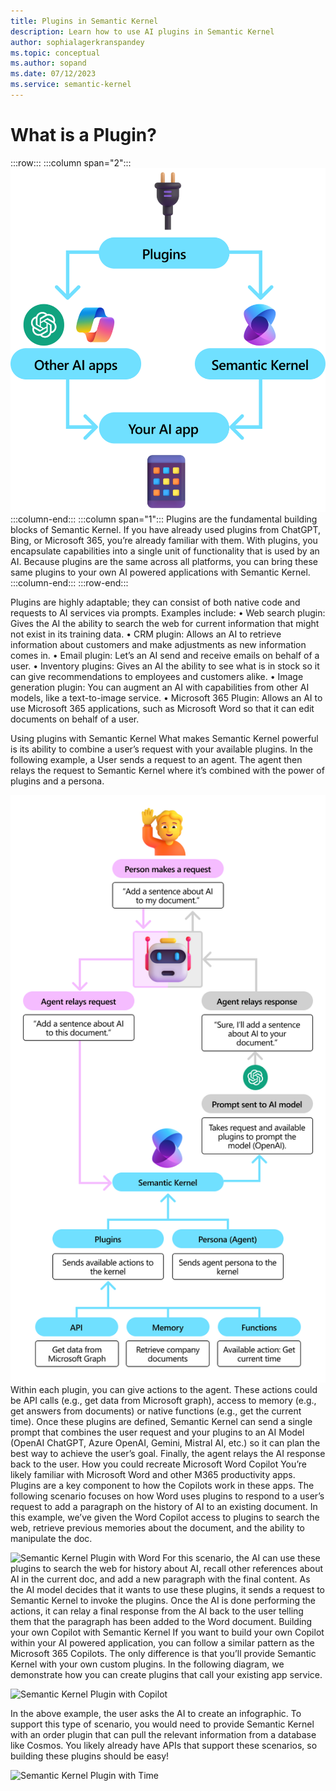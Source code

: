 ```yaml
---
title: Plugins in Semantic Kernel
description: Learn how to use AI plugins in Semantic Kernel
author: sophialagerkranspandey
ms.topic: conceptual
ms.author: sopand
ms.date: 07/12/2023
ms.service: semantic-kernel
---
```


# What is a Plugin?

:::row:::
   :::column span="2":::
        ![Semantic Kernel Plugin](../media/Designed-for-modular-extensibility.png)
   :::column-end:::
   :::column span="1":::
     Plugins are the fundamental building blocks of Semantic Kernel. If you have already used plugins from ChatGPT, Bing, or Microsoft 365, you’re already familiar with them. With plugins, you encapsulate capabilities into a single unit of functionality that is used by an AI. Because plugins are the same across all platforms, you can bring these same plugins to your own AI powered applications with Semantic Kernel.
   :::column-end:::
:::row-end:::

Plugins are highly adaptable; they can consist of both native code and requests to AI services via prompts. Examples include:
•	Web search plugin: Gives the AI the ability to search the web for current information that might not exist in its training data.
•	CRM plugin: Allows an AI to retrieve information about customers and make adjustments as new information comes in.
•	Email plugin: Let’s an AI send and receive emails on behalf of a user.
•	Inventory plugins: Gives an AI the ability to see what is in stock so it can give recommendations to employees and customers alike.
•	Image generation plugin: You can augment an AI with capabilities from other AI models, like a text-to-image service.
•	Microsoft 365 Plugin: Allows an AI to use Microsoft 365 applications, such as Microsoft Word so that it can edit documents on behalf of a user.

Using plugins with Semantic Kernel
What makes Semantic Kernel powerful is its ability to combine a user’s request with your available plugins. In the following example, a User sends a request to an agent. The agent then relays the request to Semantic Kernel where it’s combined with the power of plugins and a persona.

![Semantic Kernel Plugin Sample](../media/Semantic-Kernel-overview.png)
Within each plugin, you can give actions to the agent. These actions could be API calls (e.g., get data from Microsoft graph), access to memory (e.g., get answers from documents) or native functions (e.g., get the current time).
Once these plugins are defined, Semantic Kernel can send a single prompt that combines the user request and your plugins to an AI Model (OpenAI ChatGPT, Azure OpenAI, Gemini, Mistral AI, etc.) so it can plan the best way to achieve the user’s goal. Finally, the agent relays the AI response back to the user.
How you could recreate Microsoft Word Copilot
You’re likely familiar with Microsoft Word and other M365 productivity apps. Plugins are a key component to how the Copilots work in these apps. The following scenario focuses on how Word uses plugins to respond to a user’s request to add a paragraph on the history of AI to an existing document. In this example, we’ve given the Word Copilot access to plugins to search the web, retrieve previous memories about the document, and the ability to manipulate the doc.

![Semantic Kernel Plugin with Word](../../media/Semantic-Kernel-with-Word.png)
For this scenario, the AI can use these plugins to search the web for history about AI, recall other references about AI in the current doc, and add a new paragraph with the final content. As the AI model decides that it wants to use these plugins, it sends a request to Semantic Kernel to invoke the plugins.
Once the AI is done performing the actions, it can relay a final response from the AI back to the user telling them that the paragraph has been added to the Word document.
Building your own Copilot with Semantic Kernel
If you want to build your own Copilot within your AI powered application, you can follow a similar pattern as the Microsoft 365 Copilots. The only difference is that you’ll provide Semantic Kernel with your own custom plugins. In the following diagram, we demonstrate how you can create plugins that call your existing app service.

![Semantic Kernel Plugin with Copilot](../../media/Semantic-Kernel-with-Word.png)

In the above example, the user asks the AI to create an infographic. To support this type of scenario, you would need to provide Semantic Kernel with an order plugin that can pull the relevant information from a database like Cosmos. You likely already have APIs that support these scenarios, so building these plugins should be easy!

![Semantic Kernel Plugin with Time](../../media/Semantic-Kernel-with-Word.png)